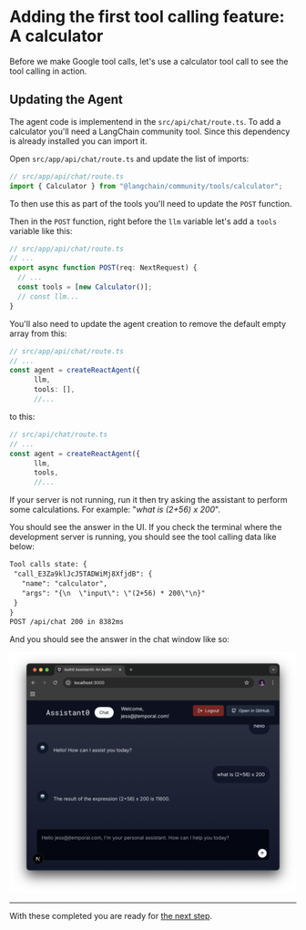 # Adding the first tool calling feature: A calculator

Before we make Google tool calls, let's use a calculator tool call to see the tool calling in action.  

## Updating the Agent

The agent code is implementend in the `src/api/chat/route.ts`. To add a calculator you'll need a LangChain community tool. Since this dependency is already installed you can import it.

Open `src/app/api/chat/route.ts` and update the list of imports:

```ts
// src/app/api/chat/route.ts
import { Calculator } from "@langchain/community/tools/calculator";
```

To then use this as part of the tools you'll need to update the `POST` function. 

Then in the `POST` function, right before the `llm` variable let's add a `tools` variable like this:

```ts
// src/app/api/chat/route.ts
// ...
export async function POST(req: NextRequest) {
  // ...
  const tools = [new Calculator()];
  // const llm...
}
```

You'll also need to update the agent creation to remove the default empty array from this:

```ts
// src/app/api/chat/route.ts
// ...
const agent = createReactAgent({
      llm,
      tools: [],
      //...
```

to this:

```ts
// src/api/chat/route.ts
// ...
const agent = createReactAgent({
      llm,
      tools,
      //...
```

If your server is not running, run it then try asking the assistant to perform some calculations. For example: "_what is (2+56) x 200_".

You should see the answer in the UI. If you check the terminal where the development server is running, you should see the tool calling data like below:

```txt
Tool calls state: {
 "call_E3Za9klJcJ5TADWiMj8XfjdB": {
   "name": "calculator",
   "args": "{\n  \"input\": \"(2+56) * 200\"\n}"
 }
}
POST /api/chat 200 in 8382ms
```

And you should see the answer in the chat window like so:

![](images/02-1-assistant0-calculator-tool-call-answer.png)

---

With these completed you are ready for [the next step](03-setting-up-google.md).
